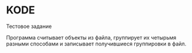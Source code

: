 # KODE
Тестовое задание

Программа считывает объекты из файла, группирует их четырьмя разными способами и записывает получившиеся группировки в файл.
